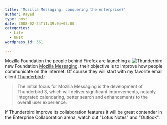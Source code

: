 ```yaml
---
title: 'Mozilla Messaging: conquering the enterprise?'
author: Rayed
type: post
date: 2008-02-24T11:39:04+03:00
categories:
  - Life
  - UNIX
wordpress_id: 361

---
```

<img src='/static/uploads/2008/02/product-thunderbird.png' align='right' alt='Thunderbird' />

Mozilla Foundation the people behind Firefox are launching a new Foundation <a href="http://www.mozillamessaging.com/en-US/">Mozilla Messaging</a>, their objective is to improve how people communicate on the Internet. Of course they will start with my favorite email client <a href="http://www.mozilla.com/en-US/thunderbird/">Thunderbird </a>:

> The initial focus for Mozilla Messaging is the development of Thunderbird 3, which will deliver significant improvements, notably integrated calendaring, better search and enhancements to the overall user experience.

If Thunderbird improve its collaboration features it will be great contender in the Enterprise Collaboration arena, watch out "Lotus Notes" and "Outlook".

